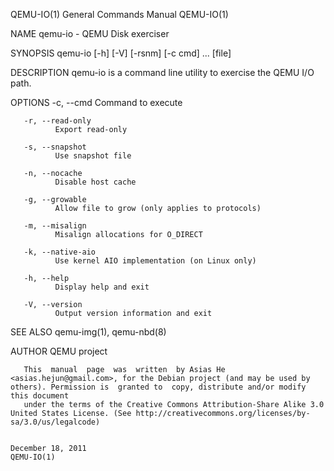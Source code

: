 QEMU-IO(1)                                                                               General Commands Manual                                                                               QEMU-IO(1)

NAME
       qemu-io - QEMU Disk exerciser

SYNOPSIS
       qemu-io [-h] [-V] [-rsnm] [-c cmd] ... [file]

DESCRIPTION
       qemu-io is a command line utility to exercise the QEMU I/O path.

OPTIONS
       -c, --cmd <cmd>
              Command to execute

       -r, --read-only
              Export read-only

       -s, --snapshot
              Use snapshot file

       -n, --nocache
              Disable host cache

       -g, --growable
              Allow file to grow (only applies to protocols)

       -m, --misalign
              Misalign allocations for O_DIRECT

       -k, --native-aio
              Use kernel AIO implementation (on Linux only)

       -h, --help
              Display help and exit

       -V, --version
              Output version information and exit

SEE ALSO
       qemu-img(1), qemu-nbd(8)

AUTHOR
       QEMU project

       This  manual  page  was  written  by Asias He <asias.hejun@gmail.com>, for the Debian project (and may be used by others). Permission is  granted to  copy, distribute and/or modify this document
       under the terms of the Creative Commons Attribution-Share Alike 3.0 United States License. (See http://creativecommons.org/licenses/by-sa/3.0/us/legalcode)

                                                                                            December 18, 2011                                                                                  QEMU-IO(1)

